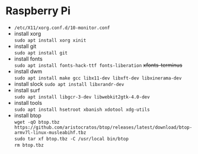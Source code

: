 # Raspberry Pi

- `/etc/X11/xorg.conf.d/10-monitor.conf`
- install xorg  
`sudo apt install xorg xinit`
- install git  
`sudo apt install git`
- install fonts  
`sudo apt install fonts-hack-ttf fonts-liberation` ~~xfonts-terminus~~
- install dwm  
`sudo apt install make gcc libx11-dev libxft-dev libxinerama-dev`
- install slock
`sudo apt install libxrandr-dev`
- install surf  
`sudo apt install libgcr-3-dev libwebkit2gtk-4.0-dev`
- install tools  
`sudo apt install hsetroot xbanish xdotool xdg-utils`
- install btop  
`wget -qO btop.tbz https://github.com/aristocratos/btop/releases/latest/download/btop-armv7l-linux-musleabihf.tbz`  
`sudo tar xf btop.tbz -C /usr/local bin/btop`  
`rm btop.tbz`
